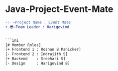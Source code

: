 # Java-Project-Event-Mate
````diff
-✨ ~Project Name : Event Mate
+ 😎~Team Leader : Harigovind


```ini
[# Member Roles]
[+ Frontend 1 : Roshan B Panicker]
[- Frontend 2 : Indrajith S]
[+ Backend    : Sreehari S]
[- Design     : Harigovind B]
